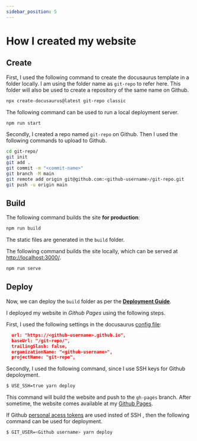 ```yaml
---
sidebar_position: 5
---
```


# How I created my website

## Create

First, I used the following command to create the docusaurus template in a folder locally. I am using the folder name as `git-repo` to refer here. This folder will also be used to create a repository of the same name on Github.

```bash
npx create-docusaurus@latest git-repo classic
```

The following command can be used to run a local deployment server.

```bash
npm run start
```

Secondly, I created a repo named `git-repo` on Github. Then I used the following commands to upload to Github.

```bash
cd git-repo/
git init
git add .
git commit -m "<commit-name>"
git branch -M main
git remote add origin git@github.com:<github-username>/git-repo.git
git push -u origin main
```

## Build

The following command builds the site **for production**:

```bash
npm run build
```

The static files are generated in the `build` folder.

The following command builds the site locally, which can be served at [http://localhost:3000/](http://localhost:3000/).

```bash
npm run serve
```

## Deploy

Now, we can deploy the `build` folder as per the **[Deployment Guide](https://docusaurus.io/docs/deployment)**.

I deployed my website in _Github Pages_ using the following steps.

First, I used the following settings in the docusaurus [config file](./../../docusaurus.config.js):

```json
  url: "https://<github-username>.github.io",
  baseUrl: "/git-repo/",
  trailingSlash: false,
  organizationName: "<github-username>",
  projectName: "git-repo",
```

Secondly, I used the following command, since I use SSH keys for Github depoloyment.

```bash
$ USE_SSH=true yarn deploy
```

This command will build the website and push to the `gh-pages` branch. After sometime, the website comes available at my [Github Pages](https://rudejedi.github.io/docs-web/).

If Github [personal acess tokens](https://docs.Github.com/en/authentication/keeping-your-account-and-data-secure/creating-a-personal-access-token) are used insted of SSH , then the following command can be used for deployment.

```bash
$ GIT_USER=<Github username> yarn deploy
```
